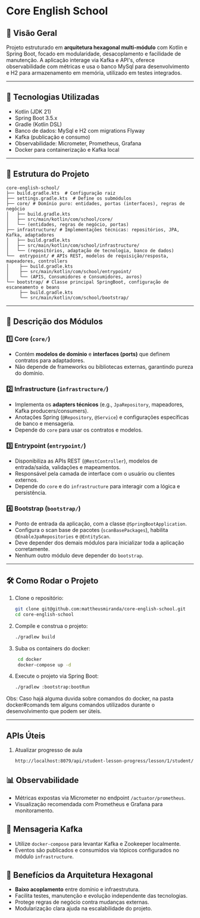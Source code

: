# Core English School
## 📌 Visão Geral
Projeto estruturado em **arquitetura hexagonal multi-módulo** com Kotlin e Spring Boot, focado em modularidade, desacoplamento e facilidade de manutenção. A aplicação interage via Kafka e API's, oferece observabilidade com métricas e usa o banco MySql para desenvolvimento e H2 para armazenamento em memória, utilizado em testes integrados.

---

## 🚀 Tecnologias Utilizadas

- Kotlin (JDK 21)
- Spring Boot 3.5.x
- Gradle (Kotlin DSL)
- Banco de dados: MySql e H2 com migrations Flyway
- Kafka (publicação e consumo)
- Observabilidade: Micrometer, Prometheus, Grafana
- Docker para containerização e Kafka local

---

## 📂 Estrutura do Projeto
```
core-english-school/
├── build.gradle.kts  # Configuração raiz
├── settings.gradle.kts  # Define os submódulos
├── core/ # Domínio puro: entidades, portas (interfaces), regras de negócio
│   ├── build.gradle.kts
│   ├── src/main/kotlin/com/school/core/
│   └── (entidades, regras de negócio, portas)
├── infrastructure/ # Implementações técnicas: repositórios, JPA, Kafka, adaptadores
│   ├── build.gradle.kts
│   ├── src/main/kotlin/com/school/infrastructure/
│   └── (repositórios, adaptação de tecnologia, banco de dados)
└──  entrypoint/ # APIs REST, modelos de requisição/resposta, mapeadores, controllers
│    ├── build.gradle.kts
│    ├── src/main/kotlin/com/school/entrypoint/
│    └── (APIS, Consumidores e Consumidores, avros)
└── bootstrap/ # Classe principal SpringBoot, configuração de escaneamento e beans
     ├── build.gradle.kts
     └── src/main/kotlin/com/school/bootstrap/
```
---
## 🔹 Descrição dos Módulos

### 1️⃣ Core (`core/`)
- Contém **modelos de domínio** e **interfaces (ports)** que definem contratos para adaptadores.
- Não depende de frameworks ou bibliotecas externas, garantindo pureza do domínio.

### 2️⃣ Infrastructure (`infrastructure/`)
- Implementa os **adapters técnicos** (e.g., `JpaRepository`, mapeadores, Kafka producers/consumers).
- Anotações Spring (`@Repository`, `@Service`) e configurações específicas de banco e mensageria.
- Depende do `core` para usar os contratos e modelos.

### 3️⃣ Entrypoint (`entrypoint/`)
- Disponibiliza as APIs REST (`@RestController`), modelos de entrada/saída, validações e mapeamentos.
- Responsável pela camada de interface com o usuário ou clientes externos.
- Depende do `core` e do `infrastructure` para interagir com a lógica e persistência.

### 4️⃣ Bootstrap (`bootstrap/`)
- Ponto de entrada da aplicação, com a classe `@SpringBootApplication`.
- Configura o scan base de pacotes (`scanBasePackages`), habilita `@EnableJpaRepositories` e `@EntityScan`.
- Deve depender dos demais módulos para inicializar toda a aplicação corretamente.
- Nenhum outro módulo deve depender do `bootstrap`.

---

## 🛠️ Como Rodar o Projeto
1. Clone o repositório:
   ```sh
   git clone git@github.com:mattheusmiranda/core-english-school.git
   cd core-english-school
   ```
2. Compile e construa o projeto:
   ```sh
   ./gradlew build
   ```
3. Suba os containers do docker:
   ```sh
    cd docker
    docker-compose up -d
   ```
4. Execute o projeto via Spring Boot:
   ```sh
   ./gradlew :bootstrap:bootRun
   ```
Obs: Caso hajá alguma duvida sobre comandos do docker, na pasta docker#comands tem alguns comandos utilizados durante o desenvolvimento que podem ser úteis.

---
## APIs Úteis
1. Atualizar progresso de aula
   ```sh
   http://localhost:8079/api/student-lesson-progress/lesson/1/student/1/24
   ```

## 📊 Observabilidade
- Métricas expostas via Micrometer no endpoint `/actuator/prometheus`.
- Visualização recomendada com Prometheus e Grafana para monitoramento.

## 📩 Mensageria Kafka
- Utilize `docker-compose` para levantar Kafka e Zookeeper localmente.
- Eventos são publicados e consumidos via tópicos configurados no módulo `infrastructure`.

## 🎯 Benefícios da Arquitetura Hexagonal
- **Baixo acoplamento** entre domínio e infraestrutura.
- Facilita testes, manutenção e evolução independente das tecnologias.
- Protege regras de negócio contra mudanças externas.
- Modularização clara ajuda na escalabilidade do projeto.
